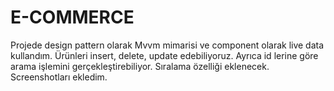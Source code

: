 # E-COMMERCE
Projede design pattern olarak Mvvm mimarisi ve component olarak  live data kullandım. Ürünleri insert, delete, update edebiliyoruz. Ayrıca id lerine göre arama işlemini gerçekleştirebiliyor. Sıralama özelliği eklenecek. Screenshotları ekledim.
